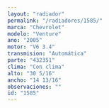 ```yaml
---
layout: "radiador"
permalink: "/radiadores/1585/"
marca: "Chevrolet"
modelo: "Venture"
ano: "2005"
motor: "V6 3.4"
transmision: "Automática"
parte: "432351"
clima: "Con clima"
alto: "30 5/16"
ancho: "14 13/16"
observaciones: ""
id: "1585"
---
```


